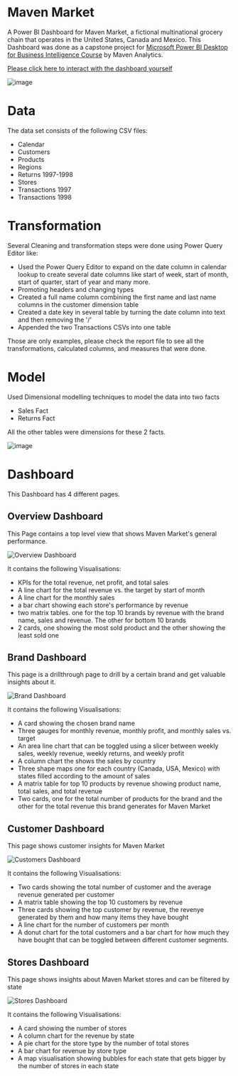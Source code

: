 # Maven Market
A Power BI Dashboard for Maven Market, a fictional multinational grocery chain that operates in the United States, Canada and Mexico. This Dashboard was done as a capstone project for [Microsoft Power BI Desktop for Business Intelligence Course](https://www.udemy.com/course/microsoft-power-bi-up-running-with-power-bi-desktop/?couponCode=KEEPLEARNING) by Maven Analytics. 

[Please click here to interact with the dashboard yourself](https://app.powerbi.com/view?r=eyJrIjoiOWRhMGU4OGMtN2IyYS00NjVjLTgyZTktZDhiOTNiZTY1NjM4IiwidCI6ImM2N2EyZTU0LTE2NGItNDVkYS1iNDdlLTEwZjkzZTU0M2ZmMyJ9)

![image](https://github.com/AliMamdouhSalem/Maven-Market/assets/74428524/dad19c0f-95ea-4463-a773-70b533e2e6e2)

# Data
The data set consists of the following CSV files:

- Calendar
- Customers
- Products
- Regions
- Returns 1997-1998
- Stores
- Transactions 1997
- Transactions 1998

# Transformation
Several Cleaning and transformation steps were done using Power Query Editor like:

- Used the Power Query Editor to expand on the date column in calendar lookup to create several date columns like start of week, start of month, start of quarter, start of year and many more.
- Promoting headers and changing types
- Created a full name column combining the first name and last name columns in the customer dimension table
- Created a date key in several table by turning the date column into text and then removing the '/'
- Appended the two Transactions CSVs into one table

Those are only examples, please check the report file to see all the transformations, calculated columns, and measures that were done.

# Model 
Used Dimensional modelling techniques to model the data into two facts 

- Sales Fact
- Returns Fact
  
All the other tables were dimensions for these 2 facts.

![image](https://github.com/AliMamdouhSalem/Maven-Market/assets/74428524/ca37851c-72c5-46b1-b4ac-01aaec0bb867)

# Dashboard 
This Dashboard has 4 different pages.

## Overview Dashboard
This Page contains a top level view that shows Maven Market's general performance.

![Overview Dashboard](https://github.com/AliMamdouhSalem/Maven-Market/assets/74428524/52e49087-7366-4189-a4ef-75c41c5de062)

It contains the following Visualisations:

- KPIs for the total revenue, net profit, and total sales
- A line chart for the total revenue vs. the target by start of month
- A line chart for the monthly sales
- a bar chart showing each store's performance by revenue
- two matrix tables. one for the top 10 brands by revenue with the brand name, sales and revenue. The other for bottom 10 brands
- 2 cards, one showing the most sold product and the other showing the least sold one

## Brand Dashboard
This page is a drillthrough page to drill by a certain brand and get valuable insights about it. 

![Brand Dashboard](https://github.com/AliMamdouhSalem/Maven-Market/assets/74428524/589bcd10-902b-4cd7-89aa-2bd663a38019)


It contains the following Visualisations:

- A card showing the chosen brand name
- Three gauges for monthly revenue, monthly profit, and monthly sales vs. target
- An area line chart that can be toggled using a slicer between weekly sales, weekly revenue, weekly returns, and weekly profit
- A column chart the shows the sales by country
- Three shape maps one for each country (Canada, USA, Mexico) with states filled according to the amount of sales
- A matrix table for top 10 products by revenue showing product name, total sales, and total revenue
- Two cards, one for the total number of products for the brand and the other for the total revenue this brand generates for Maven Market

## Customer Dashboard
This page shows customer insights for Maven Market

![Customers Dashboard](https://github.com/AliMamdouhSalem/Maven-Market/assets/74428524/a399295f-7b91-4362-b7f6-48a42182fac3)

It contains the following Visualisations:

- Two cards showing the total number of customer and the average revenue generated per customer
- A matrix table showing the top 10 customers by revenue
- Three cards showing the top customer by revenue, the revenye generated by them and how many items they have bought
- A line chart for the number of customers per month
- A donut chart for the total customers and a bar chart for how much they have bought that can be toggled between different customer segments.

## Stores Dashboard
This page shows insights about Maven Market stores and can be filtered by state

![Stores Dashboard](https://github.com/AliMamdouhSalem/Maven-Market/assets/74428524/b328aa71-1329-46bb-b4f5-44b09d1f61eb)

It contains the following Visualisations:

- A card showing the number of stores
- A column chart for the revenue by state
- A pie chart for the store type by the number of total stores
- A bar chart for revenue by store type
- A map visualisation showing bubbles for each state that gets bigger by the number of stores in each state
